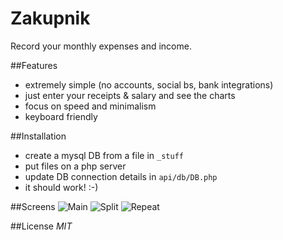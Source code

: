Zakupnik
=======
Record your monthly expenses and income.


##Features
- extremely simple (no accounts, social bs, bank integrations)
- just enter your receipts & salary and see the charts
- focus on speed and minimalism
- keyboard friendly


##Installation
- create a mysql DB from a file in `_stuff`
- put files on a php server
- update DB connection details in `api/db/DB.php`
- it should work! :-)


##Screens
![Main](https://raw.github.com/tborychowski/zakupnik/master/_stuff/screen1.png)
![Split](https://raw.github.com/tborychowski/zakupnik/master/_stuff/screen2-split.png)
![Repeat](https://raw.github.com/tborychowski/zakupnik/master/_stuff/screen3-repeat.png)


##License
*MIT*